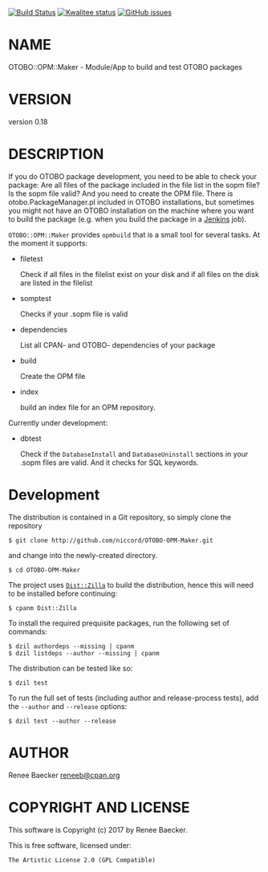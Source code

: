 [![Build Status](https://travis-ci.org/reneeb/OTOBO-OPM-Maker.svg?branch=master)](https://travis-ci.org/reneeb/OTOBO-OPM-Maker)
[![Kwalitee status](http://cpants.cpanauthors.org/dist/OTOBO-OPM-Maker.png)](http://cpants.charsbar.org/dist/overview/OTOBO-OPM-Maker)
[![GitHub issues](https://img.shields.io/github/issues/reneeb/OTOBO-OPM-Maker.svg)](https://github.com/reneeb/OTOBO-OPM-Maker/issues)

# NAME

OTOBO::OPM::Maker - Module/App to build and test OTOBO packages

# VERSION

version 0.18

# DESCRIPTION

If you do OTOBO package development, you need to be able to check your package: Are all files of the package included in the file list in the sopm file? Is the sopm file valid? And you need to create the OPM file. There is otobo.PackageManager.pl included in OTOBO installations, but sometimes you might not have an OTOBO installation on the machine where you want to build the package (e.g. when you build the package in a [Jenkins](http://jenkins-ci.org) job).

`OTOBO::OPM::Maker` provides `opmbuild` that is a small tool for several tasks. At the moment it supports:

- filetest

    Check if all files in the filelist exist on your disk and if all files on the disk are listed in the filelist

- somptest

    Checks if your .sopm file is valid

- dependencies

    List all CPAN- and OTOBO- dependencies of your package

- build

    Create the OPM file

- index

    build an index file for an OPM repository.

Currently under development:

- dbtest

    Check if the `DatabaseInstall` and `DatabaseUninstall` sections in your .sopm files are valid. And it checks for SQL keywords.



# Development

The distribution is contained in a Git repository, so simply clone the
repository

```
$ git clone http://github.com/niccord/OTOBO-OPM-Maker.git
```

and change into the newly-created directory.

```
$ cd OTOBO-OPM-Maker
```

The project uses [`Dist::Zilla`](https://metacpan.org/pod/Dist::Zilla) to
build the distribution, hence this will need to be installed before
continuing:

```
$ cpanm Dist::Zilla
```

To install the required prequisite packages, run the following set of
commands:

```
$ dzil authordeps --missing | cpanm
$ dzil listdeps --author --missing | cpanm
```

The distribution can be tested like so:

```
$ dzil test
```

To run the full set of tests (including author and release-process tests),
add the `--author` and `--release` options:

```
$ dzil test --author --release
```

# AUTHOR

Renee Baecker <reneeb@cpan.org>

# COPYRIGHT AND LICENSE

This software is Copyright (c) 2017 by Renee Baecker.

This is free software, licensed under:

    The Artistic License 2.0 (GPL Compatible)
